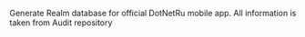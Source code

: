 Generate Realm database for official DotNetRu mobile app.
All information is taken from Audit repository
